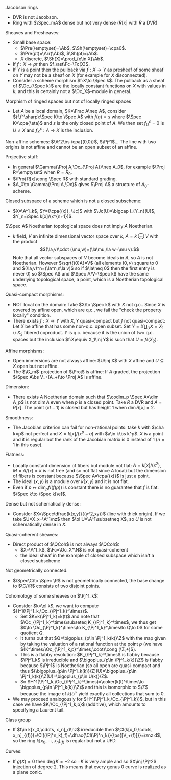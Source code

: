 Jacobson rings
- DVR is not Jacobson.
- Ring with $\Spec_mA$ dense but not very dense ($R[x]$ with $R$ a DVR)

Sheaves and Presheaves:
- Small base space:
	- $\Pre(\emptyset)=\Ab$, $\Sh(\emptyset)=\cpa0$. 
	- $\Pre(pt)=\Arr(\Ab)$, $\Sh(pt)=\Ab$.
	- $X$ discrete, $\Sh(X)=\prod_{x\in X}\Ab$.
- If $f:X\to pt$ then $f_\ast\Fc=\Fc(X)$.
- If $Y$ is a point then the pullback via $f:X\to Y$ as presheaf of some sheaf on $Y$ may not be a sheaf on $X$ (for example for $X$ disconnected).
- Consider a scheme morphism $f:X\to \Spec k$. The pullback as a sheaf of $\Oc_{\Spec k}$ are the locally constant functions on $X$ with values in $k$, and this is certainly not a $\Oc_X$-module in general.

Morphism of ringed spaces but not of locally ringed spaces
- Let $A$ be a local domain, $K=\Frac A\neq A$, consider $(f,f^\sharp):\Spec K\to \Spec A$ with $f(\eta)=s$ where $\Spec K=\cpa{\eta}$ and $s$ is the only closed point of $A$. We then set $f^\sharp_U=0$ is $U\neq X$ and $f^\sharp_X:A\to K$ is the inclusion.

Non-affine schemes: $\A^2\bs \cpa{(0,0)}$, $\Pj^1$...
The line with two origins is not affine and cannot be an open subset of an affine.

Projective stuff:
- In general $\Gamma(\Proj A,\Oc_{\Proj A})\neq A_0$, for example $\Proj R=\emptyset$ when $R=R_0$.
- $\Proj R[x]\cong \Spec R$ with standard grading.
- $A_0\to \Gamma(\Proj A,\Oc)$ gives $\Proj A$ a structure of $A_0$-scheme.

Closed subspace of a scheme which is not a closed subscheme:
- $X=\A^1_k$, $Y=(\cpa{(x)}, \Jc)$ with $\Jc(U)=\bigcap I_{Y_n}(U)$, $Y_n=\Spec k[x]/(x^{n+1})$.

$\Spec A$ Noetherian topological space does not imply $A$ Noetherian.
- $k$ field, $V$ an infinite dimensional vector space over $k$, $A=k\oplus V$ with the product $$(\la,v)\cdot (\mu,w)=(\la\mu,\la w+\mu v).$$Note that all vector subspaces of $V$ become ideals in $A$, so $A$ is not Noetherian. However $\sqrt{(0)A}=V$ (all elements $(0,v)$ square to $0$ and $(\la,v)^n=(\la^n,n\la v)$ so if $\la\neq 0$ then the first entry is never $0$) so $\Spec A$ and $\Spec A/V=\Spec k$ have the same underlying topological space, a point, which is a Noetherian topological space.

Quasi-compact morphisms:
- NOT local on the domain: Take $X\to \Spec k$ with $X$ not q.c.. Since $X$ is covered by affine open, which are q.c., we fail the "check the property locally" condition.
- There exists $f:X\to Y$ with $X,Y$ quasi-compact but $f$ not quasi-compact: Let $X$ be affine that has some non-q.c. open subset. Set $Y=X\amalg_U X=X_1\cup X_2$ fibered coproduct. $Y$ is q.c. because it is the union of two q.c. spaces but the inclusion $f:X\equiv X_1\inj Y$ is such that $U=f\ii(X_2)$.

Affine morphisms:
- Open immersions are not always affine: $U\inj X$ with $X$ affine and $U\subseteq X$ open but not affine.
- The $\G_m$-projection of $\Proj$ is affine: If $A$ graded, the projection $\Spec A\bs V_+(A_+)\to \Proj A$ is affine.

Dimension:
- There exists $A$ Noetherian domain such that $\codim_p \Spec A=\dim A_p$ is not $\dim A$ even when $p$ is a closed point. Take $R$ a DVR and $A=R[x]$. The point $(xt-1)$ is closed but has height 1 when $\dim R[x]=2$.

Smoothness:
- The Jacobian criterion can fail for non-rational points: take $k$ with $\cha k=p$ not perfect and $X=k[x]/(x^p-a)$ with $a\in k\bs k^p$. $X$ is a point and it is regular but the rank of the Jacobian matrix is 0 instead of 1 ($n=1$ in this case).

Flatness:
- Locally constant dimension of fibers but module not flat: $A=k[x]/(x^2)$, $M=A/(x)=k$ is not free (and so not flat since $A$ local) but the dimension of fibers is constant because $\Spec A=\cpa{(x)}$ is just a point.
- The ideal $(x,y)$ is a module over $k[x,y]$ and it is not flat.
- Even if $p\mapsto \dim_pf\ii(f(p))$ is constant there is no guarantee that $f$ is flat: $\Spec k\to \Spec k[\e]$.

Dense but not schematically dense:
- Consider $X=\Spec\dfrac{k[x,y]}{(y^2,xy)}$ (line with thick origin). If we take $U=X_x=\A^1\nz$ then $\ol U=\A^1\subsetneq X$, so $U$ is not schematically dense in $X$.

Quasi-coherent sheaves:
- Direct product of $\QCoh$ is not always $\QCoh$: 
	- $X=\A^1_k$, $\Fc=\Oc_X^\N$ is not quasi-coherent
	- the ideal sheaf in the example of closed subspace which isn't a closed subscheme

Not geometrically connected:
- $\Spec\C\to \Spec \R$ is not geometrically connected, the base change to $\C/\R$ consists of two disjoint points.

Cohomology of some sheaves on $\Pj^1_k$:
- Consider $k=\ol k$, we want to compute $H^1(\Pj^1_k,\Oc_{\Pj^1_k}^\times)$.
	- Set $K=k(\Pj^1_k)=k(t)$ and note that $\Oc_{\Pj^1_k}^\times\subseteq K_{\Pj^1_k}^\times$, we thus get $0\to \Oc_{\Pj^1_k}^\times\to K_{\Pj^1_k}^\times\to Q\to 0$ for some quotient $Q$.
	- It turns out that $Q=\bigoplus_{p\in \Pj^1_k(k)}\Z$ with the map given by taking the valuation of a rational function at the point $p$ (we have $(K^\times/\Oc_{\Pj^1_k,p}^\times,\cdot)\cong (\Z,+)$).
	- This is a flabby resolution: $K_{\Pj^1_k}^\times$ is flabby because $\Pj^1_k$ is irreducible and $\bigoplus_{p\in \Pj^1_k(k)}\Z$ is flabby because $\Pj^1$ is Noetherian (so all open are quasi-compact and thus $(\bigoplus_{p\in \Pj^1_k(k)}\Z)(U)=\bigoplus_{p\in \Pj^1_k(k)}\Z(U)=\bigoplus_{p\in U(k)}\Z$.
	- So $H^1(\Pj^1_k,\Oc_{\Pj^1_k}^\times)=\coker(k(t)^\times\to \bigoplus_{p\in \Pj^1_k(k)}\Z)$ and this is isomorphic to $\Z$ because the image of $k(t)^\times$ yield exactly all collections that sum to $0$.
- We may proceed analogously for $H^1(\Pj^1_k,\Oc_{\Pj^1_k})$, but in this case we have $K/\Oc_{\Pj^1_k,p}$ (additive), which amounts to specifying a Laurent tail. 

Class group
- If $f\in k[x_0,\cdots, x_n]_d\nz$ irreducible then $\Cl(k[x_0,\cdots, x_n]_{(f)})=\Cl((\Pj^n_k)_f)=\dfrac{\Cl(\Pj^n_k)}{\ps{[V_+(f)]}}=\znz d$, so the ring $k[x_0,\cdots, x_n]_{(f)}$ is regular but not a UFD.

Curves:
- If $g(X)=0$ then $\deg K=-2$ so $-K$ is very ample and so $X\inj \Pj^2$ injection of degree 2. This means that every genus 0 curve is realized as a plane conic.